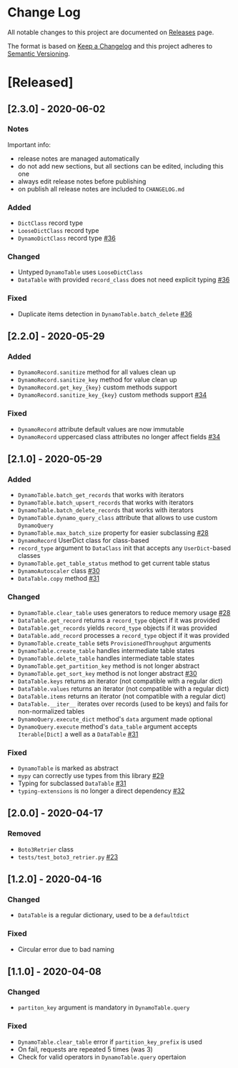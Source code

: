 # Change Log

All notable changes to this project are documented on [Releases](https://github.com/altitudenetworks/dynamoquery/releases) page.
 
The format is based on [Keep a Changelog](http://keepachangelog.com/)
and this project adheres to [Semantic Versioning](http://semver.org/).

# [Released]

## [2.3.0] - 2020-06-02

### Notes

Important info:
- release notes are managed automatically
- do not add new sections, but all sections can be edited, including this one
- always edit release notes before publishing
- on publish all release notes are included to `CHANGELOG.md`

### Added

- `DictClass` record type
- `LooseDictClass` record type
- `DynamoDictClass` record type [#36](https://github.com/altitudenetworks/dynamoquery/pull/36)

### Changed

- Untyped `DynamoTable` uses `LooseDictClass`
- `DataTable` with provided `record_class` does not need explicit typing [#36](https://github.com/altitudenetworks/dynamoquery/pull/36)

### Fixed

- Duplicate items detection in `DynamoTable.batch_delete` [#36](https://github.com/altitudenetworks/dynamoquery/pull/36)

## [2.2.0] - 2020-05-29

### Added

- `DynamoRecord.sanitize` method for all values clean up
- `DynamoRecord.sanitize_key` method for value clean up
- `DynamoRecord.get_key_{key}` custom methods support
- `DynamoRecord.sanitize_key_{key}` custom methods support [#34](https://github.com/altitudenetworks/dynamoquery/pull/34)

### Fixed

- `DynamoRecord` attribute default values are now immutable
- `DynamoRecord` uppercased class attributes no longer affect fields [#34](https://github.com/altitudenetworks/dynamoquery/pull/34)

## [2.1.0] - 2020-05-29

### Added

- `DynamoTable.batch_get_records` that works with iterators
- `DynamoTable.batch_upsert_records` that works with iterators
- `DynamoTable.batch_delete_records` that works with iterators
- `DynamoTable.dynamo_query_class` attribute that allows to use custom `DynamoQuery`
- `DynamoTable.max_batch_size` property for easier subclassing [#28](https://github.com/altitudenetworks/dynamoquery/pull/28)
- `DynamoRecord` UserDict class for class-based
- `record_type` argument to `DataClass` init that accepts any `UserDict`-based classes
- `DynamoTable.get_table_status` method to get current table status
- `DynamoAutoscaler` class [#30](https://github.com/altitudenetworks/dynamoquery/pull/30)
- `DataTable.copy` method [#31](https://github.com/altitudenetworks/dynamoquery/pull/31)

### Changed

- `DynamoTable.clear_table` uses generators to reduce memory usage [#28](https://github.com/altitudenetworks/dynamoquery/pull/28)
- `DataTable.get_record` returns a `record_type` object if it was provided
- `DataTable.get_records` yields `record_type` objects if it was provided
- `DataTable.add_record` processes a `record_type` object if it was provided
- `DynamoTable.create_table` sets `ProvisionedThroughput` arguments
- `DynamoTable.create_table` handles intermediate table states
- `DynamoTable.delete_table` handles intermediate table states
- `DynamoTable.get_partition_key` method is not longer abstract
- `DynamoTable.get_sort_key` method is not longer abstract [#30](https://github.com/altitudenetworks/dynamoquery/pull/30)
- `DataTable.keys` returns an iterator (not compatible with a regular dict)
- `DataTable.values` returns an iterator (not compatible with a regular dict)
- `DataTable.items` returns an iterator (not compatible with a regular dict)
- `DataTable.__iter__` iterates over records (used to be keys) and fails for non-normalized tables
- `DynamoQuery.execute_dict` method's `data` argument made optional
- `DynamoQuery.execute` method's `data_table` argument accepts `Iterable[Dict]` a well as a `DataTable` [#31](https://github.com/altitudenetworks/dynamoquery/pull/31)

### Fixed

- `DynamoTable` is marked as abstract
- `mypy` can correctly use types from this library [#29](https://github.com/altitudenetworks/dynamoquery/pull/29)
- Typing for subclassed `DataTable` [#31](https://github.com/altitudenetworks/dynamoquery/pull/31)
- `typing-extensions` is no longer a direct dependency [#32](https://github.com/altitudenetworks/dynamoquery/pull/32)

## [2.0.0] - 2020-04-17

### Removed

- `Boto3Retrier` class
- `tests/test_boto3_retrier.py` [#23](https://github.com/altitudenetworks/dynamoquery/pull/23)

## [1.2.0] - 2020-04-16

### Changed

- `DataTable` is a regular dictionary, used to be a `defaultdict`

### Fixed

- Circular error due to bad naming

## [1.1.0] - 2020-04-08

### Changed

- `partiton_key` argument is mandatory in `DynamoTable.query`

### Fixed

- `DynamoTable.clear_table` error if `partition_key_prefix` is used
- On fail, requests are repeated 5 times (was 3)
- Check for valid operators in `DynamoTable.query` opertaion